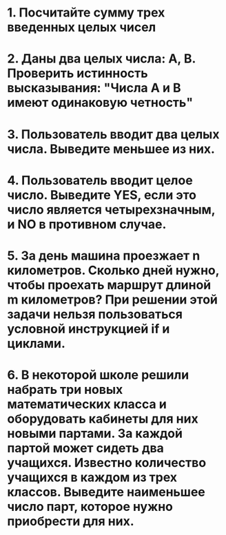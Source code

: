 # 1. Посчитайте сумму трех введенных целых чисел

# 2. Даны два целых числа: A, B. Проверить истинность высказывания: "Числа A и B имеют одинаковую четность"

# 3. Пользователь вводит два целых числа. Выведите меньшее из них.

# 4. Пользователь вводит целое число. Выведите YES, если это число является четырехзначным, и NO в противном случае.

# 5. За день машина проезжает n километров. Сколько дней нужно, чтобы проехать маршрут длиной m километров? При решении этой задачи нельзя пользоваться условной инструкцией if и циклами.

# 6. В некоторой школе решили набрать три новых математических класса и оборудовать кабинеты для них новыми партами. За каждой партой может сидеть два учащихся. Известно количество учащихся в каждом из трех классов. Выведите наименьшее число парт, которое нужно приобрести для них.